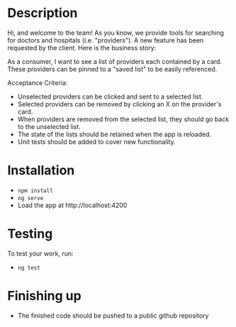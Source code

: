 # Description

Hi, and welcome to the team! As you know, we provide tools for searching for doctors and hospitals (i.e. "providers"). A new feature has been requested by the client. Here is the business story:

As a consumer, I want to see a list of providers each contained by a card. These providers can be pinned to a "saved list" to be easily referenced.

Acceptance Criteria:

- Unselected providers can be clicked and sent to a selected list.
- Selected providers can be removed by clicking an X on the provider's card.
- When providers are removed from the selected list, they should go back to the unselected list.
- The state of the lists should be retained when the app is reloaded.
- Unit tests should be added to cover new functionality.

# Installation

- `npm install`
- `ng serve`
- Load the app at http://localhost:4200 

# Testing

To test your work, run:

- `ng test`

# Finishing up

- The finished code should be pushed to a public github repository
